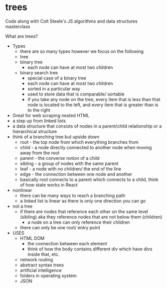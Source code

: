 # trees
Code along with Colt Steele's JS algorithms and data structures masterclass

What are trees?
- Types
	- there are so many types however we focus on the following
	- tree
	- binary tree
		- each node can have at most two children 
	- binary search tree
		- special case of a binary tree
		- each node can have at most two children 
		- sorted in a particular way 
		- used to store data that is comparable/ sortable 
		- if you take any node on the tree,  every item that is less than that node is located to the left, and every item that is greater than is to the right 
- Great for web scraping nested HTML
-  a step up from linked lists
- a data structure that consists of nodes in a parent/child relationship or a hierarchical structure
- think of a branching tree but upside down
	- root - the top node from which everything branches from
	- child - a node directly connected to another node when moving away from the root
	- parent - the converse notion of a child
	- sibling - a group of nodes with the same parent
	- leaf - a node with no children/ the end of the line 
	- edge - the connection between one node and another
	- basically root connects to a parent which connects to a child, think of how state works in React
- nonlinear 
	- there can be many ways to reach a branching path 
	- a linked list is linear as there is only one direction you can go 
- not a tree
	- if there are nodes that reference each other on the same level  (sibling) aka they reference nodes that are not below them (children)
		- a node on a tree can only reference their children 
	- there can only be one root/ entry point
- USES
	- HTML DOM
		- the connection between each element 
		- think of how the body contains different div which have divs inside that, etc. 
	- network routing
	- abstract syntax trees
	- artificial intelligence 
	- folders in operating system
	- JSON
